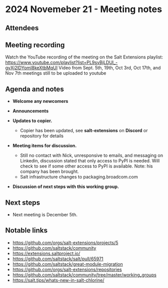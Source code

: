 # 2024 Novemeber 21 - Meeting notes

## Attendees

## Meeting recording

Watch the YouTube recording of the meeting on the Salt Extensions playlist: https://www.youtube.com/playlist?list=PL9svBjLDUl_-gyXj2lDYomI8keXtbMqUl
Video from Sept. 5th, 19th, Oct 3rd, Oct 17th, and Nov 7th meetings still to be uploaded to youtube

## Agenda and notes

- **Welcome any newcomers**
- **Announcements**


- **Updates to copier.**
    - Copier has been updated, see **salt-extensions** on **Discord** or repository for details


- **Meeting items for  discussion.**
    - Still no contact with Nick, unresponsive to emails, and messaging on Linkedin, discussion stated that only access to PyPI is
      needed. Will check to see if some other access to PyPI is available. Note: his company has been brought.
    - Salt infrastructure changes to packaging.broadcom.com

- **Discussion of next steps with this working group.**

## Next steps

- Next meeting is December 5th.

## Notable links

- https://github.com/orgs/salt-extensions/projects/5
- https://github.com/saltstack/community
- https://extensions.saltproject.io/
- https://github.com/saltstack/salt/pull/65971
- https://github.com/saltstack/great-module-migration
- https://github.com/orgs/salt-extensions/repositories
- https://github.com/saltstack/community/tree/master/working_groups
- https://salt.tips/whats-new-in-salt-chlorine/
